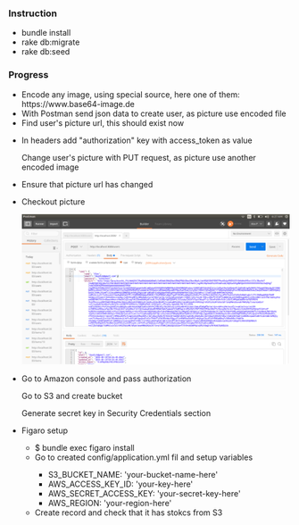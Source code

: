 <h3>Instruction</h3>
<ul>
    <li>bundle install</li>
    <li>rake db:migrate</li>
    <li>rake db:seed</li>
</ul>
<h3>Progress</h3>
<ul>
    <li>Encode any image, using special source, here one of them: https://www.base64-image.de</li>
    <li>With Postman send json data to create user, as picture use encoded file</li>
    <li>Find user's picture url, this should exist now</li>
    <li>
        <p>In headers add "authorization" key with access_token as value</p>
        <p>Change user's picture with PUT request, as picture use another encoded image</p>
    </li>
    <li>Ensure that picture url has changed</li>
    <li>
        <p>Checkout picture</p>
        <img src="https://raw.githubusercontent.com/AlexPurhalo/achievements-server/master/tutorial/picture-upload.png"/>
    </li>
     <li>
            <p>Go to Amazon console and pass authorization</p>
            <p>Go to S3 and create bucket</p>
            <p>Generate secret key in Security Credentials section</p>
        </li>
        <li><p>Figaro setup</p>
            <ul>
                <li>$ bundle exec figaro install</li>
                <li>Go to created config/application.yml fil and setup variables</li>
                <ul>
                    <li>S3_BUCKET_NAME: 'your-bucket-name-here'</li>
                    <li>AWS_ACCESS_KEY_ID: 'your-key-here'</li>
                    <li>AWS_SECRET_ACCESS_KEY: 'your-secret-key-here'</li>
                    <li>AWS_REGION: 'your-region-here'</li>
                </ul>
                <li>Create record and check that it has stokcs from S3</li>        
            </ul>
        </li>
</ul>